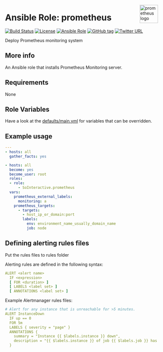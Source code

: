 <p><img src="https://cdn.worldvectorlogo.com/logos/prometheus.svg" alt="prometheus logo" title="prometheus" align="right" height="60" /></p>

Ansible Role: prometheus
========================

[![Build Status](https://travis-ci.org/SoInteractive/ansible-prometheus.svg?branch=master)](https://travis-ci.org/SoInteractive/ansible-prometheus) [![License](https://img.shields.io/badge/license-MIT%20License-brightgreen.svg)](https://opensource.org/licenses/MIT) [![Ansible Role](https://img.shields.io/badge/ansible%20role-SoInteractive.prometheus-blue.svg)](https://galaxy.ansible.com/SoInteractive/prometheus/) [![GitHub tag](https://img.shields.io/github/tag/sointeractive/ansible-prometheus.svg)](https://github.com/SoInteractive/ansible-prometheus/tags) [![Twitter URL](https://img.shields.io/twitter/follow/sointeractive.svg?style=social&label=Follow%20%40SoInteractive)](https://twitter.com/sointeractive)

Deploy Prometheus monitoring system

More info
---------

An Ansible role that installs Prometheus Monitoring server.

Requirements
------------

None

Role Variables
--------------

Have a look at the [defaults/main.yml](defaults/main.yml) for variables that can be overridden.

Example usage
-------------

```yaml
---
- hosts: all
  gather_facts: yes

- hosts: all
  become: yes
  become_user: root
  roles:
  - role:
      - SoInteractive.prometheus
  vars:
    prometheus_external_labels:
      monitoring: a
    prometheus_targets:
      - targets:
        - host_ip_or_domain:port
        labels:
          env: environment_name_usually_domain_name
          job: node
```

Defining alerting rules files
-----------------------------

Put the rules files to rules folder

Alerting rules are defined in the following syntax:
```yaml
ALERT <alert name>
  IF <expression>
  [ FOR <duration> ]
  [ LABELS <label set> ]
  [ ANNOTATIONS <label set> ]
```
Example Alertmanager rules files:
```yaml
# Alert for any instance that is unreachable for >5 minutes.
ALERT InstanceDown
  IF up == 0
  FOR 5m
  LABELS { severity = "page" }
  ANNOTATIONS {
    summary = "Instance {{ $labels.instance }} down",
    description = "{{ $labels.instance }} of job {{ $labels.job }} has been down for more than 5 minutes.",
  }
```
